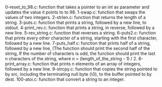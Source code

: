 0-reset_to_98.c: function that takes a pointer to an int as parameter and updates the value it points to to 98.
1-swap.c: function that swaps the values of two integers.
2-strlen.c: function that returns the length of a string.
3-puts.c: function that prints a string, followed by a new line, to stdout.
4-print_rev.c: function that prints a string, in reverse, followed by a new line.
5-rev_string.c: function that reverses a string.
6-puts2.c:  function that prints every other character of a string, starting with the first character, followed by a new line.
7-puts_half.c: function that prints half of a string, followed by a new line, (The function should print the second half of the string, If the number of characters is odd, the function should print the last n characters of the string, where n = (length_of_the_string - 1) / 2.
8-print_array.c: function that prints n elements of an array of integers, followed by a new line.
9-strcpy.c: function that copies the string pointed to by src, including the terminating null byte (\0), to the buffer pointed to by dest.
100-atoi.c: function that convert a string to an integer.
